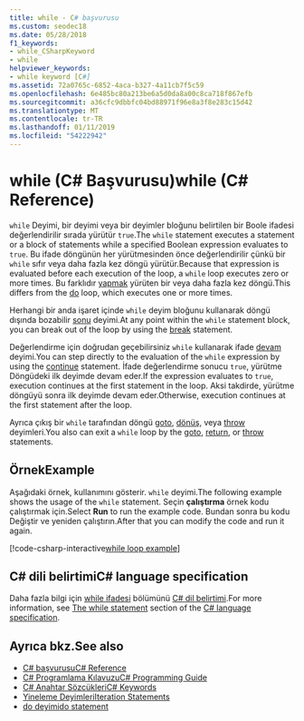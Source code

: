 ```yaml
---
title: while - C# başvurusu
ms.custom: seodec18
ms.date: 05/28/2018
f1_keywords:
- while_CSharpKeyword
- while
helpviewer_keywords:
- while keyword [C#]
ms.assetid: 72a0765c-6852-4aca-b327-4a11cb7f5c59
ms.openlocfilehash: 6e485bc80a213be6a5d0da8a00c8ca718f867efb
ms.sourcegitcommit: a36cfc9dbbfc04bd88971f96e8a3f8e283c15d42
ms.translationtype: MT
ms.contentlocale: tr-TR
ms.lasthandoff: 01/11/2019
ms.locfileid: "54222942"
---
```

# <a name="while-c-reference"></a><span data-ttu-id="1050a-102">while (C# Başvurusu)</span><span class="sxs-lookup"><span data-stu-id="1050a-102">while (C# Reference)</span></span>

<span data-ttu-id="1050a-103">`while` Deyimi, bir deyimi veya bir deyimler bloğunu belirtilen bir Boole ifadesi değerlendirilir sırada yürütür `true`.</span><span class="sxs-lookup"><span data-stu-id="1050a-103">The `while` statement executes a statement or a block of statements while a specified Boolean expression evaluates to `true`.</span></span> <span data-ttu-id="1050a-104">Bu ifade döngünün her yürütmesinden önce değerlendirilir çünkü bir `while` sıfır veya daha fazla kez döngü yürütür.</span><span class="sxs-lookup"><span data-stu-id="1050a-104">Because that expression is evaluated before each execution of the loop, a `while` loop executes zero or more times.</span></span> <span data-ttu-id="1050a-105">Bu farklıdır [yapmak](do.md) yürüten bir veya daha fazla kez döngü.</span><span class="sxs-lookup"><span data-stu-id="1050a-105">This differs from the [do](do.md) loop, which executes one or more times.</span></span>

<span data-ttu-id="1050a-106">Herhangi bir anda işaret içinde `while` deyim bloğunu kullanarak döngü dışında bozabilir [sonu](break.md) deyimi.</span><span class="sxs-lookup"><span data-stu-id="1050a-106">At any point within the `while` statement block, you can break out of the loop by using the [break](break.md) statement.</span></span>

<span data-ttu-id="1050a-107">Değerlendirme için doğrudan geçebilirsiniz `while` kullanarak ifade [devam](continue.md) deyimi.</span><span class="sxs-lookup"><span data-stu-id="1050a-107">You can step directly to the evaluation of the `while` expression by using the [continue](continue.md) statement.</span></span> <span data-ttu-id="1050a-108">İfade değerlendirme sonucu `true`, yürütme Döngüdeki ilk deyimde devam eder.</span><span class="sxs-lookup"><span data-stu-id="1050a-108">If the expression evaluates to `true`, execution continues at the first statement in the loop.</span></span> <span data-ttu-id="1050a-109">Aksi takdirde, yürütme döngüyü sonra ilk deyimde devam eder.</span><span class="sxs-lookup"><span data-stu-id="1050a-109">Otherwise, execution continues at the first statement after the loop.</span></span>

<span data-ttu-id="1050a-110">Ayrıca çıkış bir `while` tarafından döngü [goto](goto.md), [dönüş](return.md), veya [throw](throw.md) deyimleri.</span><span class="sxs-lookup"><span data-stu-id="1050a-110">You also can exit a `while` loop by the [goto](goto.md), [return](return.md), or [throw](throw.md) statements.</span></span>

## <a name="example"></a><span data-ttu-id="1050a-111">Örnek</span><span class="sxs-lookup"><span data-stu-id="1050a-111">Example</span></span>

<span data-ttu-id="1050a-112">Aşağıdaki örnek, kullanımını gösterir. `while` deyimi.</span><span class="sxs-lookup"><span data-stu-id="1050a-112">The following example shows the usage of the `while` statement.</span></span> <span data-ttu-id="1050a-113">Seçin **çalıştırma** örnek kodu çalıştırmak için.</span><span class="sxs-lookup"><span data-stu-id="1050a-113">Select **Run** to run the example code.</span></span> <span data-ttu-id="1050a-114">Bundan sonra bu kodu Değiştir ve yeniden çalıştırın.</span><span class="sxs-lookup"><span data-stu-id="1050a-114">After that you can modify the code and run it again.</span></span>

[!code-csharp-interactive[while loop example](~/samples/snippets/csharp/keywords/IterationKeywordsExamples.cs#3)]

## <a name="c-language-specification"></a><span data-ttu-id="1050a-115">C# dili belirtimi</span><span class="sxs-lookup"><span data-stu-id="1050a-115">C# language specification</span></span>

<span data-ttu-id="1050a-116">Daha fazla bilgi için [while ifadesi](~/_csharplang/spec/statements.md#the-while-statement) bölümünü [ C# dil belirtimi](../language-specification/index.md).</span><span class="sxs-lookup"><span data-stu-id="1050a-116">For more information, see [The while statement](~/_csharplang/spec/statements.md#the-while-statement) section of the [C# language specification](../language-specification/index.md).</span></span>

## <a name="see-also"></a><span data-ttu-id="1050a-117">Ayrıca bkz.</span><span class="sxs-lookup"><span data-stu-id="1050a-117">See also</span></span>

- [<span data-ttu-id="1050a-118">C# başvurusu</span><span class="sxs-lookup"><span data-stu-id="1050a-118">C# Reference</span></span>](../index.md)
- [<span data-ttu-id="1050a-119">C# Programlama Kılavuzu</span><span class="sxs-lookup"><span data-stu-id="1050a-119">C# Programming Guide</span></span>](../../programming-guide/index.md)
- [<span data-ttu-id="1050a-120">C# Anahtar Sözcükleri</span><span class="sxs-lookup"><span data-stu-id="1050a-120">C# Keywords</span></span>](index.md)
- [<span data-ttu-id="1050a-121">Yineleme Deyimleri</span><span class="sxs-lookup"><span data-stu-id="1050a-121">Iteration Statements</span></span>](iteration-statements.md)
- [<span data-ttu-id="1050a-122">do deyimi</span><span class="sxs-lookup"><span data-stu-id="1050a-122">do statement</span></span>](do.md)